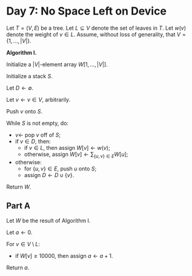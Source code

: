<!-- day07.md -->

# Day 7: No Space Left on Device

Let $T=(V,E)$ be a tree. Let $L\subseteq V$ denote the set of leaves in $T$. Let $w(v)$ denote
the weight of $v\in L$. Assume, without loss of generality, that
$V=\{1,\dots,|V|\}$.

**Algorithm I.**

Initialize a $|V|$-element array $W[1,\dots,|V|]$.

Initialize a stack $S$.

Let $D\leftarrow\emptyset$.

Let $v\leftarrow v\in V$, arbitrarily.

Push $v$ onto $S$.

While $S$ is not empty, do:

* $v\leftarrow$ pop $v$ off of $S$;
* if $v\in D$, then:
  * if $v\in L$, then assign $W[v]\leftarrow w(v)$;
  * otherwise, assign $W[v]\leftarrow\sum_{\{u,v\}\in E}W[u]$;
* otherwise:
  * for $\{u,v\}\in E$, push $u$ onto $S$;
  * assign $D\leftarrow D\cup\{v\}$.

Return $W$.

## Part A

Let $W$ be the result of Algorithm I.

Let $a\leftarrow 0$.

For $v\in V\setminus L$:

* if $W[v]\geq 10000$, then assign $a\leftarrow a+1$.

Return $a$.
